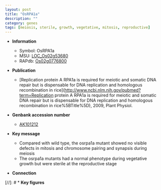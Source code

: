 ```yaml
---
layout: post
title: "OsRPA1a"
description: ""
category: genes
tags: [meiosis, sterile, growth, vegetative, mitosis, reproductive]
---
```


* **Information**  
    + Symbol: OsRPA1a  
    + MSU: [LOC_Os02g53680](http://rice.plantbiology.msu.edu/cgi-bin/ORF_infopage.cgi?orf=LOC_Os02g53680)  
    + RAPdb: [Os02g0776800](http://rapdb.dna.affrc.go.jp/viewer/gbrowse_details/irgsp1?name=Os02g0776800)  

* **Publication**  
    + [Replication protein A RPA1a is required for meiotic and somatic DNA repair but is dispensable for DNA replication and homologous recombination in rice](http://www.ncbi.nlm.nih.gov/pubmed?term=Replication protein A RPA1a is required for meiotic and somatic DNA repair but is dispensable for DNA replication and homologous recombination in rice%5BTitle%5D), 2009, Plant Physiol.

* **Genbank accession number**  
    + [AK101212](http://www.ncbi.nlm.nih.gov/nuccore/AK101212)

* **Key message**  
    + Compared with wild type, the osrpa1a mutant showed no visible defects in mitosis and chromosome pairing and synapsis during meiosis
    + The osrpa1a mutants had a normal phenotype during vegetative growth but were sterile at the reproductive stage

* **Connection**  

[//]: # * **Key figures**  


